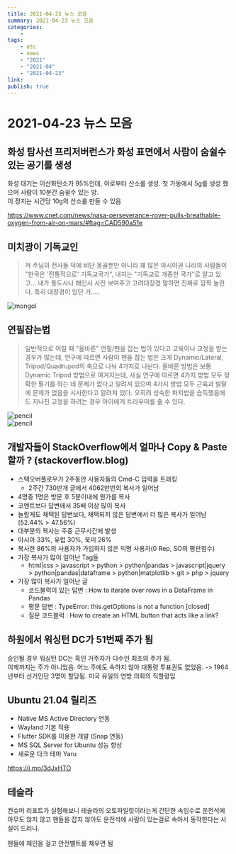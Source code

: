 ```yaml
---
title: 2021-04-23 뉴스 모음
summary: 2021-04-23 뉴스 모음
categories:
    - 
tags:
    - etc
    - news
    - "2021"
    - "2021-04"
    - "2021-04-23"
link: 
publish: true
---
```


# 2021-04-23 뉴스 모음

## 화성 탐사선 프리저버런스가 화성 표면에서 사람이 숨쉴수 있는 공기를 생성

화성 대기는 이산화탄소가 95%인데, 이로부터 산소를 생성. 첫 가동에서 5g를 생성 했으며 사람이 10분간 숨쉴수 있는 양.  
이 장치는 시간당 10g의 산소를 만들 수 있음

<https://www.cnet.com/news/nasa-perseverance-rover-pulls-breathable-oxygen-from-air-on-mars/#ftag=CAD590a51e>

## 미치광이 기독교인

> 저 주님의 전사들 덕에 비단 몽골뿐만 아니라 꽤 많은 아시아권 나라의 사람들이 "한국은 '전통적으로' 기독교국가", 내지는 "기독교로 개종한 국가"로 알고 있고... 내가 통도사나 해인사 사진 보여주고 고려대장경 말하면 진짜로 깜짝 놀란다. 특히 대장경이 있단 거.....

![mongol](https://pbs.twimg.com/media/EzlFXMNVUAE0d2Q?format=jpg&name=medium)

## 연필잡는법

> 일반적으로 어릴 때 "올바른" 연필/펜을 잡는 법이 있다고 교육이나 교정을 받는 경우가 많는데, 연구에 따르면 사람이 펜을 잡는 법은 크게 Dynamic/Lateral, Tripod/Quadrupod의 축으로 나눠 4가지로 나뉜다. 올바른 방법은 보통 Dynamic Tripod 방법으로 여겨지는데, 사실 연구에 따르면 4가지 방법 모두 정확한 필기를 하는 데 문제가 없다고 알려져 있으며 4가지 방법 모두 근육과 발달에 문제가 없음을 시사한다고 알려져 있다. 오히려 성숙한 파지법을 습득했음에도 지나친 교정을 하려는 경우 아이에게 트라우마를 줄 수 있다.

![pencil](https://pbs.twimg.com/media/EzliMLgVgAUV5NX?format=jpg&name=small)  
![pencil](https://pbs.twimg.com/media/Ezlvjw5VIAESCXv?format=jpg&name=small)

## 개발자들이 StackOverflow에서 얼마나 Copy & Paste 할까 ? (stackoverflow.blog)

- 스택오버플로우가 2주동안 사용자들의 Cmd-C 입력을 트래킹
  - 2주간 730만개 글에서 4062만번의 복사가 일어남
- 4명중 1명은 방문 후 5분이내에 뭔가를 복사
- 코멘트보다 답변에서 35배 이상 많이 복사
- 놀랍게도 채택된 답변보다, 채택되지 않은 답변에서 더 많은 복사가 일어남 (52.44% > 47.56%)
- 대부분의 복사는 주중 근무시간에 발생
- 아시아 33%, 유럽 30%, 북미 26%
- 복사한 86%의 사용자가 가입하지 않은 익명 사용자(0 Rep, SO의 평판점수)
- 가장 복사가 많이 일어난 Tag들
  - html|css > javascript > python > python|pandas > javascript|jquery > python|pandas|dataframe > python|matplotlib > git > php > jquery
- 가장 많이 복사가 일어난 글
  - 코드블럭이 있는 답변 : How to iterate over rows in a DataFrame in Pandas
  - 평문 답변 : TypeError: this.getOptions is not a function [closed]
  - 질문 코드블럭 : How to create an HTML button that acts like a link?

## 하원에서 워싱턴 DC가 51번째 주가 됨

승인될 경우 워싱턴 DC는 흑인 거주자가 다수인 최초의 주가 됨.  
이제까지는 주가 아니었음. 어느 주에도 속하지 않아 대통령 투표권도 없었음. -> 1964년부터 선거인단 3명이 할당됨. 미국 유일의 연방 의회의 직할령임

## Ubuntu 21.04 릴리즈

- Native MS Active Directory 연동
- Wayland 기본 적용
- Flutter SDK를 이용한 개발 (Snap 연동)
- MS SQL Server for Ubuntu 성능 향상
- 새로운 다크 테마 Yaru

<https://j.mp/3dJxHTO>

## 테슬라

컨슈머 리포트가 실험해보니 테슬라의 오토파일럿이라는게 간단한 속임수로 운전석에 아무도 앉지 않고 핸들을 잡지 않아도 운전석에 사람이 있는걸로 속아서 동작한다는 사실이 드러나.

핸들에 체인을 걸고 안전벨트를 채우면 됨
